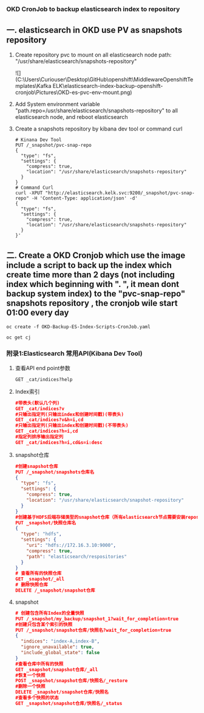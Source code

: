 ### OKD CronJob to backup elasticsearch index to repository

## 一. elasticsearch in OKD use PV as snapshots repository 

1. Create repository pvc to mount on all elasticsearch node path: "/usr/share/elasticsearch/snapshots-repository"

   ![](C:\Users\Curiouser\Desktop\GitHub\openshift\MiddlewareOpenshiftTemplates\Kafka ELK\elasticsearch-index-backup-openshift-cronjob\Pictures\OKD-es-pvc-env-mount.png)

2. Add System environment variable "path.repo=/usr/share/elasticsearch/snapshots-repository" to all elasticsearch node, and reboot elasticsearch

3. Create a snapshots repository by kibana dev tool or command curl

   ```shell
   # Kinana Dev Tool
   PUT /_snapshot/pvc-snap-repo
   {
     "type": "fs",
     "settings": {
       "compress": true,
       "location": "/usr/share/elasticsearch/snapshots-repository"
     }
   }
   # Command Curl
   curl -XPUT "http://elasticsearch.kelk.svc:9200/_snapshot/pvc-snap-repo" -H 'Content-Type: application/json' -d'
   {
     "type": "fs",
     "settings": {
       "compress": true,
       "location": "/usr/share/elasticsearch/snapshots-repository"
     }
   }'
   ```


## 二. Create a OKD Cronjob which use the image include a script to back up  the index which create time more than 2 days (not including index which beginning with ". ", it mean dont backup system index)  to the "pvc-snap-repo" snapshots repository , the cronjob wile start 01:00 every day

   ```shell
   oc create -f OKD-Backup-ES-Index-Scripts-CronJob.yaml 
   
   oc get cj
   ```

### 附录1:Elasticsearch 常用API(Kibana Dev Tool)

1. 查看API end point参数

   ```
   GET _cat/indices?help
   ```

2. Index索引

   ```json
   #带表头(默认几个列)
   GET _cat/indices?v
   #只输出指定列(只输出index和创建时间戳)(带表头)
   GET _cat/indices?v&h=i,cd
   #只输出指定列(只输出index和创建时间戳)(不带表头)
   GET _cat/indices?h=i,cd
   #指定列排序输出指定列
   GET _cat/indices?h=i,cd&s=i:desc
   ```

3. snapshot仓库

   ```json
   #创建snapshot仓库
   PUT /_snapshot/snapshots仓库名
   {
     "type": "fs",
     "settings": {
       "compress": true,
       "location": "/usr/share/elasticsearch/snapshot-repository"
     }
   }
   #创建基于HDFS后端存储类型的snapshot仓库（所有elasticsearch节点需要安装repository-hdfs插件）
   PUT _snapshot/快照仓库名
   {
     "type": "hdfs",
     "settings": {
       "uri": "hdfs://172.16.3.10:9000",
       "compress": true,
       "path": "elasticsearch/respositories"
     }
   }
   # 查看所有的快照仓库
   GET _snapshot/_all
   # 删除快照仓库
   DELETE /_snapshot/snapshot仓库
   ```

4. snapshot

   ```json
   # 创建包含所有Index的全量快照
   PUT /_snapshot/my_backup/snapshot_1?wait_for_completion=true
   #创建只包含某个索引的快照
   PUT /_snapshot/snapshot仓库/快照名?wait_for_completion=true
   {
     "indices": "index-A,index-B",
     "ignore_unavailable": true,
     "include_global_state": false
   }
   #查看仓库中所有的快照
   GET _snapshot/snapshot仓库/_all
   #恢复一个快照
   POST _snapshot/snapshot仓库/快照名/_restore
   #删除一个快照
   DELETE _snapshot/snapshot仓库/快照名
   #查看多个快照的状态
   GET _snapshot/snapshot仓库/快照名/_status
   ```

   